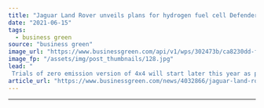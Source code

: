 ```yaml
---
title: "Jaguar Land Rover unveils plans for hydrogen fuel cell Defender"
date: "2021-06-15"
tags: 
  - business green
source: "business green"
image_url: "https://www.businessgreen.com/api/v1/wps/302473b/ca8230dd-f6a4-45d9-a2b4-30d129a29136/3/Jaguar-Defender-185x114.jpg"
image_fp: "/assets/img/post_thumbnails/128.jpg"
lead: "
 Trials of zero emission version of 4x4 will start later this year as part of British brand's drive to deliver zero tailpipe emissions ..."
article_url: "https://www.businessgreen.com/news/4032866/jaguar-land-rover-unveils-plans-hydrogen-fuel-cell-defender"
---
```


---
